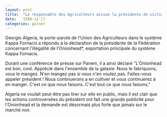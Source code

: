 ```yaml
---
layout: post
title:  "Le responsable des Agriculteurs accuse la présidente de victimisation"
date:   3300-12-17
categories: galnet
---
```

Georgio Algeria, le porte-parole de l'Union des Agriculteurs dans le système Kappa Fornacis a répondu à la déclaration de la présidente de la Fédération concernant l'illégalité de l'Onionhead*, exportation principale du système Kappa Fornacis.

Durant une conférence de presse sur Panem, il a ainsi déclaré "L'Onionhead est bon, cool. Apprécié dans l'ensemble de la galaxie. Nous le fabriquons, vous le mangez. N'en mangez pas si vous n'en voulez pas. Faites-vous appeler président ! Nous continuerons a en cultiver et vous continuerez à en manger. C'est ce que nous faisons. C'est tout ce que nous faisons."

Algeria ne voulait peut-être pas tirer sur elle en public, mais il est clair que les actions controversées du président ont fait une grande publicité pour l'Onionhead et la demande est désormais plus forte que jamais sur le marché noir.
